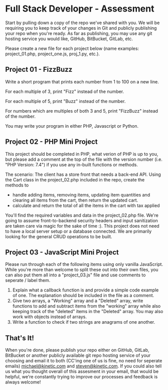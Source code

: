 # Full Stack Developer - Assessment
Start by pulling down a copy of the repo we've shared with you. We will be requiring you to keep track of your changes in Git and publicly publishing your repo when you're ready. As far as publishing, you may use any git hosting service you would like, GitHub, BitBucket, GitLab, etc.

Please create a new file for each project below (name examples: project_01.php, project_one.js, proj_1.py, etc.).

## Project 01 - FizzBuzz

Write a short program that prints each number from 1 to 100 on a new line. 

For each multiple of 3, print "Fizz" instead of the number. 

For each multiple of 5, print "Buzz" instead of the number. 

For numbers which are multiples of both 3 and 5, print "FizzBuzz" instead of the number.

You may write your program in either PHP, Javascript or Python.

## Project 02 - PHP Mini Project
This project should be completed in PHP, what verion of PHP is up to you, but please add a comment at the top of the file with the version number (i.e. "PHP Version: 7.4") if you use any in-built functions or methods. 

The scenario: The client has a store front that needs a back-end API. Using the Cart class in the project_02.php included in the repo, create the methods to

- handle adding items, removing items, updating item quantities and clearing all items from the cart, then return the updated cart. 
- calculate and return the total of all the items in the cart with tax applied

You'll find the required variables and data in the project_02.php file. We're going to assume front-to-backend security headers and input sanitization are taken care via magic for the sake of time :). This project does not need to have a local server setup or a database connected. We are primarily looking for the general CRUD operations to be built.

## Project 03 - JavaScript Mini Project
Please run through each of the following items using only vanilla JavaScript. While you're more than welcome to split these out into their own files, you can also put them all into a "project_03.js" file and use comments to seperate / label them.

1. Explain what a callback function is and provide a simple code example of one. The explanation should be included in the file as a comment.
2. Give two arrays, a "Working" array and a "Deleted" array, write functions to add and subtract items from the "working" array while also keeping track of the "deleted" items in the "Deleted" array. You may also work with objects instead of arrays.
3. Write a function to check if two strings are anagrams of one another.


## That's It!
When you're done, please publish your repo either on GitHub, GitLab, BitBucket or another publicly available git repo hosting service of your choosing and email it to both (CC'ing one of us is fine, no need for seperate emails) michael@kinetic.com and steven@kinetic.com. If you could also tell us what you thought overall of this assesment in your email, that would be helpful, we're constantly trying to improve our processes and feedback is always welcome!